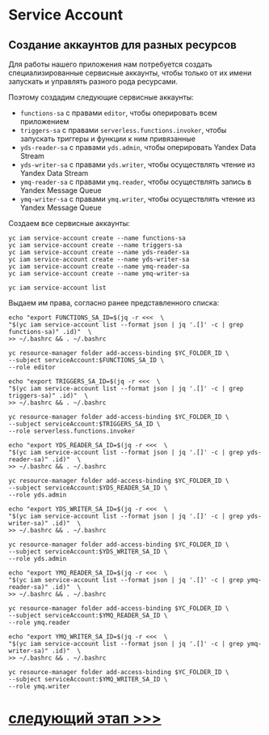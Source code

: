 # Service Account
## Создание аккаунтов для разных ресурсов

Для работы нашего приложения нам потребуется создать специализированные сервисные аккаунты, 
чтобы только от их имени запускать и управлять разного рода ресурсами. 

Поэтому создадим следующие сервисные аккаунты:

* `functions-sa` с правами `editor`, чтобы оперировать всем приложением
* `triggers-sa` с правами `serverless.functions.invoker`, чтобы запускать триггеры и функции к ним привязанные 
* `yds-reader-sa` с правами `yds.admin`, чтобы оперировать Yandex Data Stream
* `yds-writer-sa` с правами `yds.writer`, чтобы осуществлять чтение из Yandex Data Stream
* `ymq-reader-sa` с правами `ymq.reader`, чтобы осуществлять запись в Yandex Message Queue
* `ymq-writer-sa` с правами `ymq.writer`, чтобы осуществлять чтение из Yandex Message Queue

Создаем все сервисные аккаунты:

    yc iam service-account create --name functions-sa
    yc iam service-account create --name triggers-sa
    yc iam service-account create --name yds-reader-sa 
    yc iam service-account create --name yds-writer-sa
    yc iam service-account create --name ymq-reader-sa
    yc iam service-account create --name ymq-writer-sa

    yc iam service-account list

Выдаем им права, согласно ранее представленного списка:

    echo "export FUNCTIONS_SA_ID=$(jq -r <<<  \
    "$(yc iam service-account list --format json | jq '.[]' -c | grep functions-sa)" .id)"  \
    >> ~/.bashrc && . ~/.bashrc

    yc resource-manager folder add-access-binding $YC_FOLDER_ID \
    --subject serviceAccount:$FUNCTIONS_SA_ID \
    --role editor

    echo "export TRIGGERS_SA_ID=$(jq -r <<<  \
    "$(yc iam service-account list --format json | jq '.[]' -c | grep triggers-sa)" .id)"  \
    >> ~/.bashrc && . ~/.bashrc

    yc resource-manager folder add-access-binding $YC_FOLDER_ID \
    --subject serviceAccount:$TRIGGERS_SA_ID \
    --role serverless.functions.invoker

    echo "export YDS_READER_SA_ID=$(jq -r <<<  \
    "$(yc iam service-account list --format json | jq '.[]' -c | grep yds-reader-sa)" .id)"  \
    >> ~/.bashrc && . ~/.bashrc

    yc resource-manager folder add-access-binding $YC_FOLDER_ID \
    --subject serviceAccount:$YDS_READER_SA_ID \
    --role yds.admin

    echo "export YDS_WRITER_SA_ID=$(jq -r <<<  \
    "$(yc iam service-account list --format json | jq '.[]' -c | grep yds-writer-sa)" .id)"  \
    >> ~/.bashrc && . ~/.bashrc

    yc resource-manager folder add-access-binding $YC_FOLDER_ID \
    --subject serviceAccount:$YDS_WRITER_SA_ID \
    --role yds.admin

    echo "export YMQ_READER_SA_ID=$(jq -r <<<  \
    "$(yc iam service-account list --format json | jq '.[]' -c | grep ymq-reader-sa)" .id)"  \
    >> ~/.bashrc && . ~/.bashrc

    yc resource-manager folder add-access-binding $YC_FOLDER_ID \
    --subject serviceAccount:$YMQ_READER_SA_ID \
    --role ymq.reader

    echo "export YMQ_WRITER_SA_ID=$(jq -r <<<  \
    "$(yc iam service-account list --format json | jq '.[]' -c | grep ymq-writer-sa)" .id)"  \
    >> ~/.bashrc && . ~/.bashrc

    yc resource-manager folder add-access-binding $YC_FOLDER_ID \
    --subject serviceAccount:$YMQ_WRITER_SA_ID \
    --role ymq.writer

# [cледующий этап >>>](../3-create-ydb/README.md)
